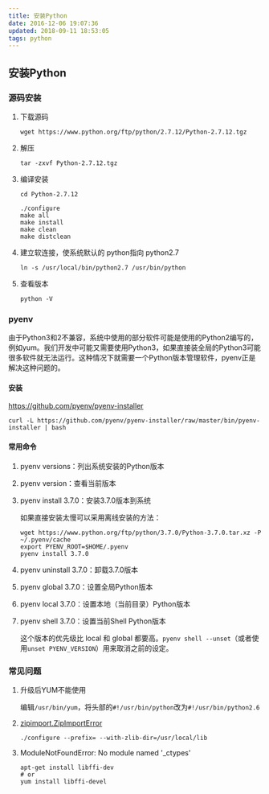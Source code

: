 ```yaml
---
title: 安装Python
date: 2016-12-06 19:07:36
updated: 2018-09-11 18:53:05
tags: python
---
```

## 安装Python

### 源码安装
1. 下载源码

    ```shell
    wget https://www.python.org/ftp/python/2.7.12/Python-2.7.12.tgz
    ```

2. 解压

    ```shell
    tar -zxvf Python-2.7.12.tgz
    ```

3. 编译安装

    ```shell
    cd Python-2.7.12
    ```

    ```shell
    ./configure  
    make all
    make install
    make clean
    make distclean
    ```

4. 建立软连接，使系统默认的 python指向 python2.7

    ```
    ln -s /usr/local/bin/python2.7 /usr/bin/python  
    ```

5. 查看版本

    ```
    python -V
    ```

### pyenv

由于Python3和2不兼容，系统中使用的部分软件可能是使用的Python2编写的，例如yum。我们开发中可能又需要使用Python3，如果直接装全局的Python3可能很多软件就无法运行。这种情况下就需要一个Python版本管理软件，pyenv正是解决这种问题的。

#### 安装

<https://github.com/pyenv/pyenv-installer>

```
curl -L https://github.com/pyenv/pyenv-installer/raw/master/bin/pyenv-installer | bash
```

#### 常用命令
1. pyenv versions：列出系统安装的Python版本

2. pyenv version：查看当前版本

3. pyenv install 3.7.0：安装3.7.0版本到系统

    如果直接安装太慢可以采用离线安装的方法：
    ```
    wget https://www.python.org/ftp/python/3.7.0/Python-3.7.0.tar.xz -P ~/.pyenv/cache
    export PYENV_ROOT=$HOME/.pyenv
    pyenv install 3.7.0 
    ```
    
4. pyenv uninstall 3.7.0：卸载3.7.0版本

5. pyenv global 3.7.0：设置全局Python版本

6. pyenv local 3.7.0：设置本地（当前目录）Python版本

7. pyenv shell 3.7.0：设置当前Shell Python版本

    这个版本的优先级比 local 和 global 都要高。`pyenv shell --unset`（或者使用`unset PYENV_VERSION`）用来取消之前的设定。


### 常见问题

1. 升级后YUM不能使用

    编辑`/usr/bin/yum`，将头部的`#!/usr/bin/python`改为`#!/usr/bin/python2.6`

2. [zipimport.ZipImportError](https://github.com/pypa/pip/issues/1919)

    ```shell 
    ./configure --prefix= --with-zlib-dir=/usr/local/lib
    ```
3. ModuleNotFoundError: No module named '_ctypes'

    ```
    apt-get install libffi-dev 
    # or 
    yum install libffi-devel
    ```